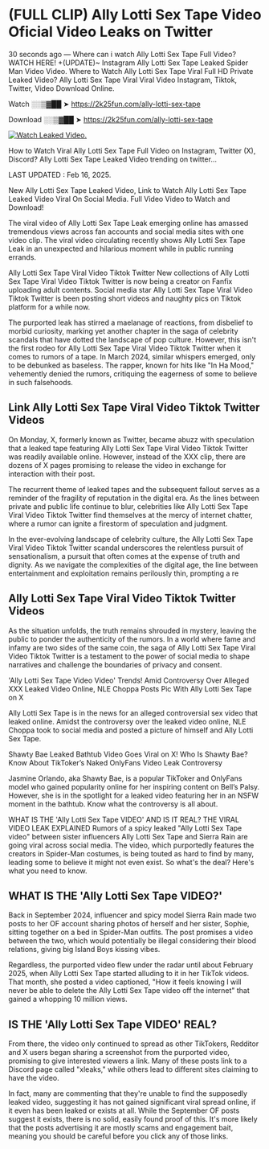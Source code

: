 # (FULL CLIP) Ally Lotti Sex Tape Video Oficial Video Leaks on Twitter

30 seconds ago — Where can i watch Ally Lotti Sex Tape Full Video? WATCH HERE! +(UPDATE)~ Instagram Ally Lotti Sex Tape Leaked Spider Man Video Video. Where to Watch Ally Lotti Sex Tape Viral Full HD Private Leaked Video? Ally Lotti Sex Tape Viral Viral Video Instagram, Tiktok, Twitter, Video Download Online.

Watch ░░▒▓██ ➤ https://2k25fun.com/ally-lotti-sex-tape

Download ░░▒▓██ ➤ https://2k25fun.com/ally-lotti-sex-tape

[![Watch Leaked Video.](https://miro.medium.com/v2/resize:fit:828/format:webp/1*cilzJN44JGOrTw9NJCrNHA.gif "Watch Leaked Video")](https://2k25fun.com/ally-lotti-sex-tape)

How to Watch Viral Ally Lotti Sex Tape Full Video on Instagram, Twitter (X), Discord? Ally Lotti Sex Tape Leaked Video trending on twitter...

LAST UPDATED : Feb 16, 2025.

New Ally Lotti Sex Tape Leaked Video, Link to Watch Ally Lotti Sex Tape Leaked Video Viral On Social Media. Full Video Video to Watch and Download!

The viral video of Ally Lotti Sex Tape Leak emerging online has amassed tremendous views across fan accounts and social media sites with one video clip. The viral video circulating recently shows Ally Lotti Sex Tape Leak in an unexpected and hilarious moment while in public running errands.

Ally Lotti Sex Tape Viral Video Tiktok Twitter New collections of Ally Lotti Sex Tape Viral Video Tiktok Twitter is now being a creator on Fanfix uploading adult contents. Social media star Ally Lotti Sex Tape Viral Video Tiktok Twitter is been posting short videos and naughty pics on Tiktok platform for a while now.

The purported leak has stirred a maelanage of reactions, from disbelief to morbid curiosity, marking yet another chapter in the saga of celebrity scandals that have dotted the landscape of pop culture. However, this isn't the first rodeo for Ally Lotti Sex Tape Viral Video Tiktok Twitter when it comes to rumors of a tape. In March 2024, similar whispers emerged, only to be debunked as baseless. The rapper, known for hits like "In Ha Mood," vehemently denied the rumors, critiquing the eagerness of some to believe in such falsehoods.

## Link Ally Lotti Sex Tape Viral Video Tiktok Twitter Videos

On Monday, X, formerly known as Twitter, became abuzz with speculation that a leaked tape featuring Ally Lotti Sex Tape Viral Video Tiktok Twitter was readily available online. However, instead of the XXX clip, there are dozens of X pages promising to release the video in exchange for interaction with their post.

The recurrent theme of leaked tapes and the subsequent fallout serves as a reminder of the fragility of reputation in the digital era. As the lines between private and public life continue to blur, celebrities like Ally Lotti Sex Tape Viral Video Tiktok Twitter find themselves at the mercy of internet chatter, where a rumor can ignite a firestorm of speculation and judgment.

In the ever-evolving landscape of celebrity culture, the Ally Lotti Sex Tape Viral Video Tiktok Twitter scandal underscores the relentless pursuit of sensationalism, a pursuit that often comes at the expense of truth and dignity. As we navigate the complexities of the digital age, the line between entertainment and exploitation remains perilously thin, prompting a re

##  Ally Lotti Sex Tape Viral Video Tiktok Twitter Videos

As the situation unfolds, the truth remains shrouded in mystery, leaving the public to ponder the authenticity of the rumors. In a world where fame and infamy are two sides of the same coin, the saga of Ally Lotti Sex Tape Viral Video Tiktok Twitter is a testament to the power of social media to shape narratives and challenge the boundaries of privacy and consent.

'Ally Lotti Sex Tape Video Video' Trends! Amid Controversy Over Alleged XXX Leaked Video Online, NLE Choppa Posts Pic With Ally Lotti Sex Tape on X

Ally Lotti Sex Tape is in the news for an alleged controversial sex video that leaked online. Amidst the controversy over the leaked video online, NLE Choppa took to social media and posted a picture of himself and Ally Lotti Sex Tape.

Shawty Bae Leaked Bathtub Video Goes Viral on X! Who Is Shawty Bae? Know About TikToker’s Naked OnlyFans Video Leak Controversy

Jasmine Orlando, aka Shawty Bae, is a popular TikToker and OnlyFans model who gained popularity online for her inspiring content on Bell’s Palsy. However, she is in the spotlight for a leaked video featuring her in an NSFW moment in the bathtub. Know what the controversy is all about.

WHAT IS THE 'Ally Lotti Sex Tape VIDEO' AND IS IT REAL? THE VIRAL VIDEO LEAK EXPLAINED Rumors of a spicy leaked "Ally Lotti Sex Tape video" between sister influencers Ally Lotti Sex Tape and Sierra Rain are going viral across social media. The video, which purportedly features the creators in Spider-Man costumes, is being touted as hard to find by many, leading some to believe it might not even exist. So what's the deal? Here's what you need to know.

## WHAT IS THE 'Ally Lotti Sex Tape VIDEO?'

Back in September 2024, influencer and spicy model Sierra Rain made two posts to her OF account sharing photos of herself and her sister, Sophie, sitting together on a bed in Spider-Man outfits. The post promises a video between the two, which would potentially be illegal considering their blood relations, giving big Island Boys kissing vibes.

Regardless, the purported video flew under the radar until about February 2025, when Ally Lotti Sex Tape started alluding to it in her TikTok videos. That month, she posted a video captioned, "How it feels knowing I will never be able to delete the Ally Lotti Sex Tape video off the internet" that gained a whopping 10 million views.

## IS THE 'Ally Lotti Sex Tape VIDEO' REAL?

From there, the video only continued to spread as other TikTokers, Redditor and X users began sharing a screenshot from the purported video, promising to give interested viewers a link. Many of these posts link to a Discord page called "xleaks," while others lead to different sites claiming to have the video.

In fact, many are commenting that they're unable to find the supposedly leaked video, suggesting it has not gained significant viral spread online, if it even has been leaked or exists at all. While the September OF posts suggest it exists, there is no solid, easily found proof of this. It's more likely that the posts advertising it are mostly scams and engagement bait, meaning you should be careful before you click any of those links.